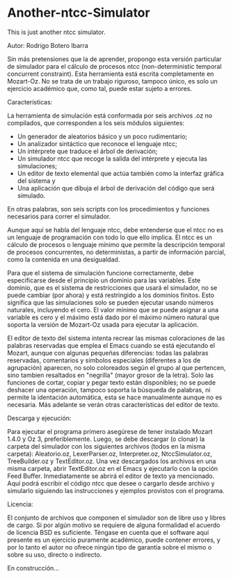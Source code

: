 # Another-ntcc-Simulator
This is just another ntcc simulator.

Autor: Rodrigo Botero Ibarra

Sin más pretensiones que la de aprender, propongo esta versión particular de simulador para el cálculo de procesos ntcc (non-deterministic temporal concurrent constraint). Esta herramienta está escrita completamente en Mozart-Oz. No se trata de un trabajo riguroso, tampoco único, es solo un ejercicio académico que, como tal, puede estar sujeto a errores.

Características:

La herramienta de simulación está conformada por seis archivos .oz no compilados, que corresponden a los seis módulos siguientes:
- Un generador de aleatorios básico y un poco rudimentario;
- Un analizador sintáctico que reconoce el lenguaje ntcc;
- Un intérprete que traduce el árbol de derivación;
- Un simulador ntcc que recoge la salida del intérprete y ejecuta las simulaciones;
- Un editor de texto elemental que actúa también como la interfaz gráfica del sistema y
- Una aplicación que dibuja el árbol de derivación del código que será simulado.

En otras palabras, son seis scripts con los procedimientos y funciones necesarios para correr el simulador.

Aunque aquí se habla del lenguaje ntcc, debe entenderse que el ntcc no es un lenguaje de programación con todo lo que ello implica. El ntcc es un cálculo de procesos o lenguaje mínimo que permite la descripción temporal de procesos concurrentes, no deterministas, a partir de información parcial, como la contenida en una desigualdad.

Para que el sistema de simulación funcione correctamente, debe especificarse desde el principio un dominio para las variables. Este dominio, que es el sistema de restricciones que usará el simulador, no se puede cambiar (por ahora) y está restringido a los dominios finitos. Esto significa que las simulaciones solo se pueden ejecutar usando números naturales, incluyendo el cero. El valor mínimo que se puede asignar a una variable es cero y el máximo está dado por el máximo número natural que soporta la versión de Mozart-Oz usada para ejecutar la aplicación.

El editor de texto del sistema intenta recrear las mismas coloraciones de las palabras reservadas que emplea el Emacs cuando se está ejecutando el Mozart, aunque con algunas pequeñas diferencias: todas las palabras reservadas, comentarios y símbolos especiales (diferentes a los de agrupación) aparecen, no solo coloreados según el grupo al que pertencen, sino tambien resaltados en "negrilla" (mayor grosor de la letra). Solo las funciones de cortar, copiar y pegar texto están disponibles; no se puede deshacer una operación, tampoco soporta la búsqueda de palabras, ni permite la identación automática, esta se hace manualmente aunque no es necesaria. Más adelante se verán otras características del editor de texto.

Descarga y ejecución:

Para ejecutar el programa primero asegúrese de tener instalado Mozart 1.4.0 y Oz 3, preferiblemente. Luego, se debe descargar (o clonar) la carpeta del simulador con los siguientes archivos (todos en la misma carpeta): Aleatorio.oz, LexerParser.oz, Interpreter.oz, NtccSimulator.oz, TreeBuilder.oz y TextEditor.oz.
Una vez descargados los archivos en una misma carpeta, abrir TextEditor.oz en el Emacs y ejecutarlo con la opción Feed Buffer. Inmediatamente se abrirá el editor de texto ya mencionado. Aquí podrá escribir el código ntcc que desee o cargarlo desde archivo y simularlo siguiendo las instrucciones y ejemplos provistos con el programa.

Licencia:

El conjunto de archivos que componen el simulador son de libre uso y libres de cargo. Si por algún motivo se requiere de alguna formalidad el acuerdo de licencia BSD es suficiente. Téngase en cuenta que el software aquí presente es un ejercicio puramente académico, puede contener errores, y por lo tanto el autor no ofrece ningún tipo de garantía sobre el mismo o sobre su uso, directo o indirecto.


En construcción...
